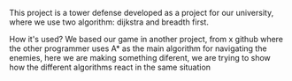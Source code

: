 This project is a tower defense developed as a project for our university, where we use two algorithm: dijkstra and breadth first.

How it's used?
    We based our game in another project, from x github where the other programmer uses A* as the main algorithm for navigating the enemies, here we are making something diferent, we are trying to show how the different algorithms react in the same situation